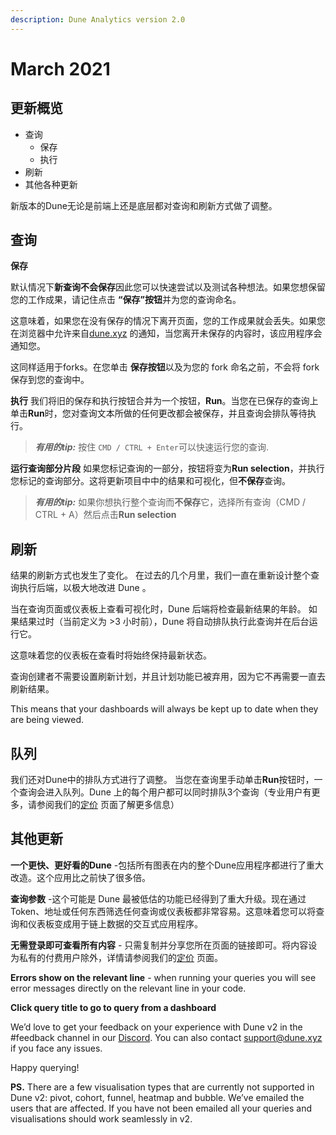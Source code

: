 ```yaml
---
description: Dune Analytics version 2.0
---
```


# March 2021

## 更新概览<a href="#overview-of-changes" id="overview-of-changes"></a>

* 查询
  * 保存
  * 执行
* 刷新
* 其他各种更新

新版本的Dune无论是前端上还是底层都对查询和刷新方式做了调整。


## 查询 <a href="#queries" id="queries"></a>

**保存**

默认情况下**新查询不会保存**因此您可以快速尝试以及测试各种想法。如果您想保留您的工作成果，请记住点击 **“保存”按钮**并为您的查询命名。

这意味着，如果您在没有保存的情况下离开页面，您的工作成果就会丢失。如果您在浏览器中允许来自[dune.xyz](http://dune.xyz/) 的通知，当您离开未保存的内容时，该应用程序会通知您。

这同样适用于forks。在您单击 **保存按钮**以及为您的 fork 命名之前，不会将 fork 保存到您的查询中。


**执行**
我们将旧的保存和执行按钮合并为一个按钮，**Run**。当您在已保存的查询上单击**Run**时，您对查询文本所做的任何更改都会被保存，并且查询会排队等待执行。


> _**有用的tip:**_ 按住 `CMD / CTRL + Enter`可以快速运行您的查询.

**运行查询部分片段**
如果您标记查询的一部分，按钮将变为**Run selection**，并执行您标记的查询部分。这将更新项目中中的结果和可视化，但**不保存**查询。



> _**有用的tip:**_ 如果你想执行整个查询而**不保存**它，选择所有查询（CMD / CTRL + A）然后点击**Run selection**

## 刷新 <a href="#refreshing" id="refreshing"></a>
结果的刷新方式也发生了变化。 在过去的几个月里，我们一直在重新设计整个查询执行后端，以极大地改进 Dune 。

当在查询页面或仪表板上查看可视化时，Dune 后端将检查最新结果的年龄。 如果结果过时（当前定义为 >3 小时前），Dune 将自动排队执行此查询并在后台运行它。

这意味着您的仪表板在查看时将始终保持最新状态。

查询创建者不需要设置刷新计划，并且计划功能已被弃用，因为它不再需要一直去刷新结果。

This means that your dashboards will always be kept up to date when they are being viewed.
## 队列 <a href="#queues" id="queues"></a>

我们还对Dune中的排队方式进行了调整。 当您在查询里手动单击**Run**按钮时，一个查询会进入队列。Dune 上的每个用户都可以同时排队3个查询（专业用户有更多，请参阅我们的[定价](https://hackmd.io/YOP3YIgaRAejTPE190sOjw?view) 页面了解更多信息）

## 其他更新 <a href="#other-updates" id="other-updates"></a>

**一个更快、更好看的Dune** -包括所有图表在内的整个Dune应用程序都进行了重大改造。这个应用比之前快了很多倍。

**查询参数** -这个可能是 Dune 最被低估的功能已经得到了重大升级。现在通过Token、地址或任何东西筛选任何查询或仪表板都非常容易。这意味着您可以将查询和仪表板变成用于链上数据的交互式应用程序。


**无需登录即可查看所有内容** - 只需复制并分享您所在页面的链接即可。将内容设为私有的付费用户除外，详情请参阅我们的[定价](https://hackmd.io/YOP3YIgaRAejTPE190sOjw?view) 页面。

**Errors show on the relevant line** - when running your queries you will see error messages directly on the relevant line in your code.

**Click query title to go to query from a dashboard**

We’d love to get your feedback on your experience with Dune v2 in the #feedback channel in our [Discord](https://discord.com/invite/ErrzwBz). You can also contact [support@dune.xyz](mailto:support@dune.xyz) if you face any issues.

Happy querying!

**PS.** There are a few visualisation types that are currently not supported in Dune v2: pivot, cohort, funnel, heatmap and bubble. We’ve emailed the users that are affected. If you have not been emailed all your queries and visualisations should work seamlessly in v2.
